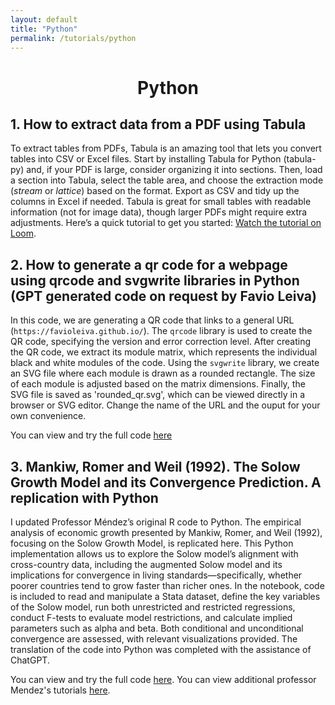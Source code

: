 ```yaml
---
layout: default
title: "Python"
permalink: /tutorials/python
---
```

<center> <h1>Python</h1> </center>

## 1. How to extract data from a PDF using Tabula
To extract tables from PDFs, Tabula is an amazing tool that lets you convert tables into CSV or Excel files. Start by installing Tabula for Python (tabula-py) and, if your PDF is large, consider organizing it into sections. Then, load a section into Tabula, select the table area, and choose the extraction mode (*stream* or *lattice*) based on the format. Export as CSV and tidy up the columns in Excel if needed. Tabula is great for small tables with readable information (not for image data), though larger PDFs might require extra adjustments. Here’s a quick tutorial to get you started: [Watch the tutorial on Loom](https://www.loom.com/share/5ae760a94d82439797cbe40fe379538a?sid=5b237c92-c65c-455e-99f0-e8186345b69f). 

## 2. How to generate a qr code for a webpage using qrcode and svgwrite libraries in Python (GPT generated code on request by Favio Leiva)

In this code, we are generating a QR code that links to a general URL (`https://favioleiva.github.io/`). The `qrcode` library is used to create the QR code, specifying the version and error correction level. After creating the QR code, we extract its module matrix, which represents the individual black and white modules of the code. Using the `svgwrite` library, we create an SVG file where each module is drawn as a rounded rectangle. The size of each module is adjusted based on the matrix dimensions. Finally, the SVG file is saved as 'rounded_qr.svg', which can be viewed directly in a browser or SVG editor. Change the name of the URL and the ouput for your own convenience. 

You can view and try the full code [here](https://github.com/Favioleiva/favioleiva.github.io/blob/c24823d28d6d8d8cb278ac4e66e88f96ca938671/tutorials/python/QrCode.ipynb)

## 3. Mankiw, Romer and Weil (1992). The Solow Growth Model and its Convergence Prediction. A replication with Python

I updated Professor Méndez’s original R code to Python. The empirical analysis of economic growth presented by Mankiw, Romer, and Weil (1992), focusing on the Solow Growth Model, is replicated here. This Python implementation allows us to explore the Solow model’s alignment with cross-country data, including the augmented Solow model and its implications for convergence in living standards—specifically, whether poorer countries tend to grow faster than richer ones. In the notebook, code is included to read and manipulate a Stata dataset, define the key variables of the Solow model, run both unrestricted and restricted regressions, conduct F-tests to evaluate model restrictions, and calculate implied parameters such as alpha and beta. Both conditional and unconditional convergence are assessed, with relevant visualizations provided. The translation of the code into Python was completed with the assistance of ChatGPT. 

You can view and try the full code [here](https://colab.research.google.com/drive/1mTgF08Jbf6oNxONbGHyWJZrkygiX0E9N?usp=sharing#scrollTo=EPT2gYvVf_Qk).
You can view additional professor Mendez's tutorials [here](https://carlos-mendez.org/).
